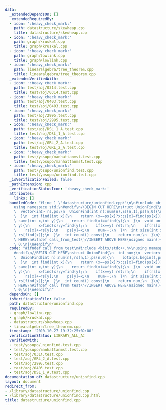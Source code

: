 ```yaml
---
data:
  _extendedDependsOn: []
  _extendedRequiredBy:
  - icon: ':heavy_check_mark:'
    path: datastructure/skewheap.cpp
    title: datastructure/skewheap.cpp
  - icon: ':heavy_check_mark:'
    path: graph/kruskal.cpp
    title: graph/kruskal.cpp
  - icon: ':heavy_check_mark:'
    path: graph/lowlink.cpp
    title: graph/lowlink.cpp
  - icon: ':heavy_check_mark:'
    path: linearalgebra/tree_theorem.cpp
    title: linearalgebra/tree_theorem.cpp
  _extendedVerifiedWith:
  - icon: ':heavy_check_mark:'
    path: test/aoj/0314.test.cpp
    title: test/aoj/0314.test.cpp
  - icon: ':heavy_check_mark:'
    path: test/aoj/0403.test.cpp
    title: test/aoj/0403.test.cpp
  - icon: ':heavy_check_mark:'
    path: test/aoj/2995.test.cpp
    title: test/aoj/2995.test.cpp
  - icon: ':heavy_check_mark:'
    path: test/aoj/DSL_1_A.test.cpp
    title: test/aoj/DSL_1_A.test.cpp
  - icon: ':heavy_check_mark:'
    path: test/aoj/GRL_2_A.test.cpp
    title: test/aoj/GRL_2_A.test.cpp
  - icon: ':heavy_check_mark:'
    path: test/yosupo/manhattanmst.test.cpp
    title: test/yosupo/manhattanmst.test.cpp
  - icon: ':heavy_check_mark:'
    path: test/yosupo/unionfind.test.cpp
    title: test/yosupo/unionfind.test.cpp
  _isVerificationFailed: false
  _pathExtension: cpp
  _verificationStatusIcon: ':heavy_check_mark:'
  attributes:
    links: []
  bundledCode: "#line 1 \"datastructure/unionfind.cpp\"\n\n#include <bits/stdc++.h>\n\
    using namespace std;\n#endif\n//BEGIN CUT HERE\nstruct UnionFind{\n  int num;\n\
    \  vector<int> rs,ps;\n  UnionFind(int n):num(n),rs(n,1),ps(n,0){\n    iota(ps.begin(),ps.end(),0);\n\
    \  }\n  int find(int x){\n    return (x==ps[x]?x:ps[x]=find(ps[x]));\n  }\n  bool\
    \ same(int x,int y){\n    return find(x)==find(y);\n  }\n  void unite(int x,int\
    \ y){\n    x=find(x);y=find(y);\n    if(x==y) return;\n    if(rs[x]<rs[y]) swap(x,y);\n\
    \    rs[x]+=rs[y];\n    ps[y]=x;\n    num--;\n  }\n  int size(int x){\n    return\
    \ rs[find(x)];\n  }\n  int count() const{\n    return num;\n  }\n};\n//END CUT\
    \ HERE\n#ifndef call_from_test\n//INSERT ABOVE HERE\nsigned main(){\n  return\
    \ 0;\n}\n#endif\n"
  code: "#ifndef call_from_test\n#include <bits/stdc++.h>\nusing namespace std;\n\
    #endif\n//BEGIN CUT HERE\nstruct UnionFind{\n  int num;\n  vector<int> rs,ps;\n\
    \  UnionFind(int n):num(n),rs(n,1),ps(n,0){\n    iota(ps.begin(),ps.end(),0);\n\
    \  }\n  int find(int x){\n    return (x==ps[x]?x:ps[x]=find(ps[x]));\n  }\n  bool\
    \ same(int x,int y){\n    return find(x)==find(y);\n  }\n  void unite(int x,int\
    \ y){\n    x=find(x);y=find(y);\n    if(x==y) return;\n    if(rs[x]<rs[y]) swap(x,y);\n\
    \    rs[x]+=rs[y];\n    ps[y]=x;\n    num--;\n  }\n  int size(int x){\n    return\
    \ rs[find(x)];\n  }\n  int count() const{\n    return num;\n  }\n};\n//END CUT\
    \ HERE\n#ifndef call_from_test\n//INSERT ABOVE HERE\nsigned main(){\n  return\
    \ 0;\n}\n#endif\n"
  dependsOn: []
  isVerificationFile: false
  path: datastructure/unionfind.cpp
  requiredBy:
  - graph/lowlink.cpp
  - graph/kruskal.cpp
  - datastructure/skewheap.cpp
  - linearalgebra/tree_theorem.cpp
  timestamp: '2020-10-27 19:32:25+09:00'
  verificationStatus: LIBRARY_ALL_AC
  verifiedWith:
  - test/yosupo/unionfind.test.cpp
  - test/yosupo/manhattanmst.test.cpp
  - test/aoj/0314.test.cpp
  - test/aoj/GRL_2_A.test.cpp
  - test/aoj/2995.test.cpp
  - test/aoj/0403.test.cpp
  - test/aoj/DSL_1_A.test.cpp
documentation_of: datastructure/unionfind.cpp
layout: document
redirect_from:
- /library/datastructure/unionfind.cpp
- /library/datastructure/unionfind.cpp.html
title: datastructure/unionfind.cpp
---
```

